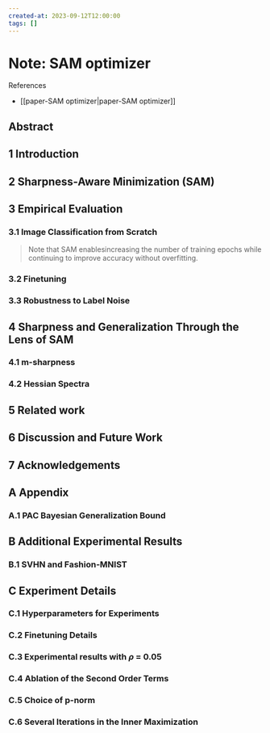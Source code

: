 ```yaml
---
created-at: 2023-09-12T12:00:00
tags: []
---
```

# Note: SAM optimizer
References
- [[paper-SAM optimizer|paper-SAM optimizer]]
## Abstract
## 1 Introduction
## 2 Sharpness-Aware Minimization (SAM)
## 3 Empirical Evaluation
### 3.1 Image Classification from Scratch

> Note that SAM enablesincreasing the number of training epochs while continuing to improve accuracy without overfitting.

### 3.2 Finetuning
### 3.3 Robustness to Label Noise
## 4 Sharpness and Generalization Through the Lens of SAM
### 4.1 m-sharpness
### 4.2 Hessian Spectra
## 5 Related work
## 6 Discussion and Future Work
## 7 Acknowledgements
## A Appendix
### A.1 PAC Bayesian Generalization Bound
## B Additional Experimental Results
### B.1 SVHN and Fashion-MNIST
## C Experiment Details
### C.1 Hyperparameters for Experiments
### C.2 Finetuning Details
### C.3 Experimental results with $\rho$ = 0.05 
### C.4 Ablation of the Second Order Terms
### C.5 Choice of p-norm
### C.6 Several Iterations in the Inner Maximization


